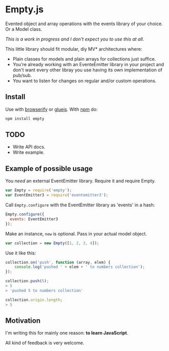 # Empty.js

Evented object and array operations with the events library of your choice. Or a Model class.

*This is a work in progress and I don't expect you to use this at all.*

This little library should fit modular, diy MV* architectures where:

- Plain classes for models and plain arrays for collections just suffice.
- You're already working with an EventeEmitter library in your project and don't want every other libray you use having its own implementation of pub/sub.
- You want to listen for changes on regular and/or custom operations.

## Install

Use with [browserify](https://github.com/substack/node-browserify) or [gluejs](https://github.com/mixu/gluejs). With [npm](https://npmjs.org) do:

```bash
npm install empty
```

## TODO

- Write API docs.
- Write example.

## Example of possible usage

You *need* an external EventEmitter library. Require it and require Empty.

```js
var Empty = require('empty');
var EventEmitter3 = require('eventemitter3');
```

Call `Empty.configure` with the EventEmitter library as 'events' in a hash:

```js
Empty.configure({
  events: EventEmitter3
});
```

Make an instance, `new` is optional. Pass in your actual model object.

```js
var collection = new Empty([1, 2, 3, 4]);
```

Use it like this:

```js
collection.on('push', function (array, elem) {
	console.log('pushed ' + elem + ' to numbers collection');
});

collection.push(5);
> 5
> 'pushed 5 to numbers collection'

collection.origin.length;
> 5
```

## Motivation

I'm writing this for mainly one reason: **to learn JavaScript**.

All kind of feedback is very welcome.
